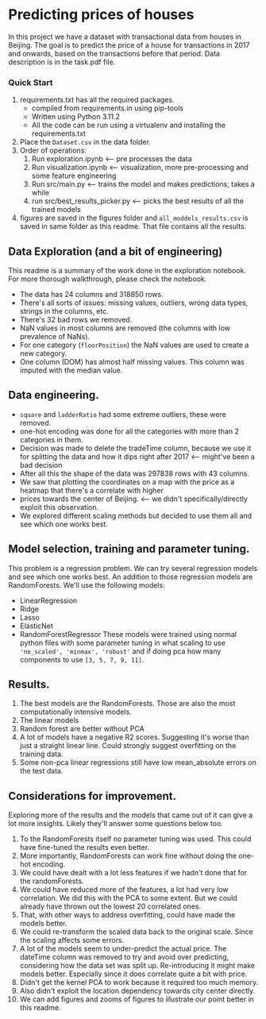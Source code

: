 # Predicting prices of houses
In this project we have a dataset with transactional data from houses in Beijing. 
The goal is to predict the price of a house for transactions in 2017 and onwards, 
based on the transactions before that period. Data description is in the task.pdf file.

### Quick Start
1. requirements.txt has all the required packages.
    - compiled from requirements.in using pip-tools
    - Written using Python 3.11.2
    - All the code can be run using a virtualenv and installing the requirements.txt
2. Place the `Dataset.csv` in the data folder.
3. Order of operations:
   1. Run exploration.ipynb <-- pre processes the data
   2. Run visualization.ipynb <-- visualization, more pre-processing and some feature engineering
   3. Run src/main.py <-- trains the model and makes predictions; takes a while
   4. run src/best_results_picker.py <-- picks the best results of all the trained models
4. figures are saved in the figures folder and `all_moddels_results.csv` is saved in same folder as this readme. That file contains all the results.

## Data Exploration (and a bit of engineering)
This readme is a summary of the work done in the exploration notebook. For more thorough walkthrough, please check the notebook.
- The data has 24 columns and 318850 rows.
- There's all sorts of issues: missing values, outliers, wrong data types, strings in the columns, etc.
- There's 32 bad rows we removed.
- NaN values in most columns are removed (the columns with low prevalence of NaNs).
- For one category (`floorPosition`) the NaN values are used to create a new category.
- One column (DOM) has almost half missing values. This column was imputed with the median value.

## Data engineering.
- `square` and `ladderRatio` had some extreme outliers, these were removed.
- one-hot encoding was done for all the categories with more than 2 categories in them.
- Decision was made to delete the tradeTime column, because we use it for splitting the data and how it dips right after 2017 <-- might've been a bad decision
- After all this the shape of the data was 297838 rows with 43 columns.
- We saw that plotting the coordinates on a map with the price as a heatmap that there's a correlate with higher 
- prices towards the center of Beijing. <-- we didn't specifically/directly exploit this observation. 
- We explored different scaling methods but decided to use them all and see which one works best.

## Model selection, training and parameter tuning.
This problem is a regression problem. We can try several regression models and see which one works best. 
An addition to those regression models are RandomForests.
We'll use the following models:
- LinearRegression
- Ridge
- Lasso
- ElasticNet
- RandomForestRegressor
These models were trained using normal python files with some parameter tuning in what scaling 
to use `'no_scaled', 'minmax', 'robust'` and if doing pca how many components to use `[3, 5, 7, 9, 11]`.

## Results.
1. The best models are the RandomForests. Those are also the most computationally intensive models.
2. The linear models 
3. Random forest are better without PCA
4. A lot of models have a negative R2 scores. Suggesting it's worse than just a straight linear line. Could strongly suggest overfitting on the training data.
5. Some non-pca linear regressions still have low mean_absolute errors on the test data. 

## Considerations for improvement.
Exploring more of the results and the models that came out of it can give a lot more insights. 
Likely they'll answer some questions below too.
1. To the RandomForests itself no parameter tuning was used. This could have fine-tuned the results even better.
2. More importantly, RandomForests can work fine without doing the one-hot encoding. 
3. We could have dealt with a lot less features if we hadn't done that for the randomForests.
4. We could have reduced more of the features, a lot had very low correlation. We did this with the PCA to some extent. But we could already have thrown out the lowest 20 correlated ones.
5. That, with other ways to address overfitting, could have made the models better.
6. We could re-transform the scaled data back to the original scale. Since the scaling affects some errors.
7. A lot of the models seem to under-predict the actual price. The dateTime column was removed to try and avoid over predicting, 
   considering how the data set was split up. Re-introducing it might make models better. Especially since it does correlate quite a bit with price. 
8. Didn't get the kernel PCA to work because it required too much memory.
9. Also didn't exploit the location dependency towards city center directly.
10. We can add figures and zooms of figures to illustrate our point better in this readme.
